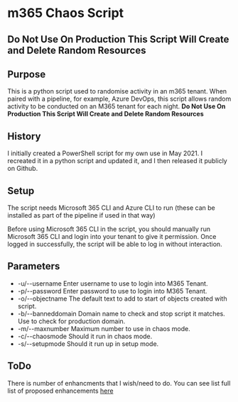 # m365 Chaos Script

## **Do Not Use On Production This Script Will Create and Delete Random Resources**

## Purpose

This is a python script used to randomise activity in an m365 tenant. When paired with a pipeline, for example, Azure DevOps, this script allows random activity to be conducted on an M365 tenant for each night. **Do Not Use On Production This Script Will Create and Delete Random Resources**

## History

I initially created a PowerShell script for my own use in May 2021. I recreated it in a python script and updated it, and I then released it publicly on Github.

## Setup

The script needs Microsoft 365 CLI and Azure CLI to run (these can be installed as part of the pipeline if used in that way)

Before using Microsoft 365 CLI in the script, you should manually run  Microsoft 365 CLI  and login into your tenant to give it permission. Once logged in successfully, the script will be able to log in without interaction.

## Parameters 

 - -u/--username Enter username to use to login into M365 Tenant.
 - -p/--password Enter password to use to login into M365 Tenant.
 - -o/--objectname The default text to add to start of objects created with script.
 - -b/--banneddomain Domain name to check and stop script it matches.  Use to check for production domain.
 - -m/--maxnumber Maximum number to use in chaos mode.
 - -c/--chaosmode Should it run in chaos mode.
 - -s/--setupmode Should it run up in setup mode.

## ToDo

There is number of enhancments that I wish/need to do. You can see list full list of proposed enhancements [here](https://github.com/kickinattech/m365TenantChaos/issues?q=is%3Aopen+is%3Aissue+label%3Aenhancement_)
